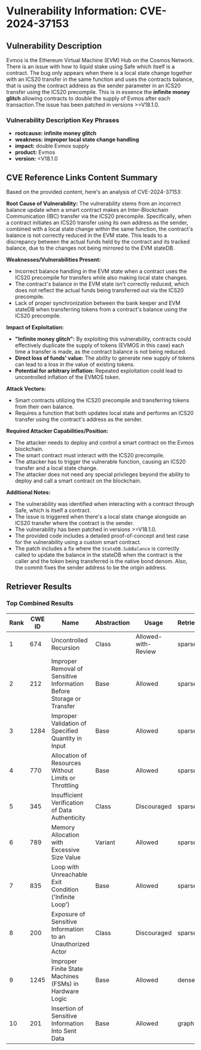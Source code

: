 # Vulnerability Information: CVE-2024-37153

## Vulnerability Description
Evmos is the Ethereum Virtual Machine (EVM) Hub on the Cosmos Network. There is an issue with how to liquid stake using Safe which itself is a contract. The bug only appears when there is a local state change together with an ICS20 transfer in the same function and uses the contracts balance, that is using the contract address as the sender parameter in an ICS20 transfer using the ICS20 precompile. This is in essence the **infinite money glitch** allowing contracts to double the supply of Evmos after each transaction.The issue has been patched in versions >=V18.1.0.

### Vulnerability Description Key Phrases
- **rootcause:** **infinite money glitch**
- **weakness:** **improper local state change handling**
- **impact:** double Evmos supply
- **product:** Evmos
- **version:** <V18.1.0

## CVE Reference Links Content Summary
Based on the provided content, here's an analysis of CVE-2024-37153:

**Root Cause of Vulnerability:**
The vulnerability stems from an incorrect balance update when a smart contract makes an Inter-Blockchain Communication (IBC) transfer via the ICS20 precompile. Specifically, when a contract initiates an ICS20 transfer using its own address as the sender, combined with a local state change within the same function, the contract's balance is not correctly reduced in the EVM state. This leads to a discrepancy between the actual funds held by the contract and its tracked balance, due to the changes not being mirrored to the EVM stateDB.

**Weaknesses/Vulnerabilities Present:**
- Incorrect balance handling in the EVM state when a contract uses the ICS20 precompile for transfers while also making local state changes.
- The contract's balance in the EVM state isn't correctly reduced, which does not reflect the actual funds being transferred out via the ICS20 precompile.
- Lack of proper synchronization between the bank keeper and EVM stateDB when transferring tokens from a contract's balance using the ICS20 precompile.

**Impact of Exploitation:**
- **"Infinite money glitch":** By exploiting this vulnerability, contracts could effectively duplicate the supply of tokens (EVMOS in this case) each time a transfer is made, as the contract balance is not being reduced.
- **Direct loss of funds' value:** The ability to generate new supply of tokens can lead to a loss in the value of existing tokens.
- **Potential for arbitrary inflation:** Repeated exploitation could lead to uncontrolled inflation of the EVMOS token.

**Attack Vectors:**
- Smart contracts utilizing the ICS20 precompile and transferring tokens from their own balance.
- Requires a function that both updates local state and performs an ICS20 transfer using the contract's address as the sender.

**Required Attacker Capabilities/Position:**
- The attacker needs to deploy and control a smart contract on the Evmos blockchain.
- The smart contract must interact with the ICS20 precompile.
- The attacker has to trigger the vulnerable function, causing an ICS20 transfer and a local state change.
- The attacker does not need any special privileges beyond the ability to deploy and call a smart contract on the blockchain.

**Additional Notes:**
- The vulnerability was identified when interacting with a contract through Safe, which is itself a contract.
- The issue is triggered when there's a local state change alongside an ICS20 transfer where the contract is the sender.
- The vulnerability has been patched in versions >=V18.1.0.
- The provided code includes a detailed proof-of-concept and test case for the vulnerability using a custom smart contract.
- The patch includes a fix where the `StateDB.SubBalance` is correctly called to update the balance in the stateDB when the contract is the caller and the token being transferred is the native bond denom. Also, the commit fixes the sender address to be the origin address.

## Retriever Results

### Top Combined Results

| Rank | CWE ID | Name | Abstraction | Usage  | Retrievers | Individual Scores |
|------|--------|------|-------------|-------|------------|-------------------|
| 1 | 674 | Uncontrolled Recursion | Class | Allowed-with-Review | sparse | 0.510 |
| 2 | 212 | Improper Removal of Sensitive Information Before Storage or Transfer | Base | Allowed | sparse | 0.507 |
| 3 | 1284 | Improper Validation of Specified Quantity in Input | Base | Allowed | sparse | 0.504 |
| 4 | 770 | Allocation of Resources Without Limits or Throttling | Base | Allowed | sparse | 0.498 |
| 5 | 345 | Insufficient Verification of Data Authenticity | Class | Discouraged | sparse | 0.496 |
| 6 | 789 | Memory Allocation with Excessive Size Value | Variant | Allowed | sparse | 0.494 |
| 7 | 835 | Loop with Unreachable Exit Condition ('Infinite Loop') | Base | Allowed | sparse | 0.493 |
| 8 | 200 | Exposure of Sensitive Information to an Unauthorized Actor | Class | Discouraged | sparse | 0.487 |
| 9 | 1245 | Improper Finite State Machines (FSMs) in Hardware Logic | Base | Allowed | dense | 0.419 |
| 10 | 201 | Insertion of Sensitive Information Into Sent Data | Base | Allowed | graph | 0.002 |

